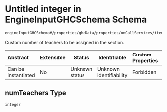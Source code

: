 # Untitled integer in EngineInputGHCSchema Schema

```txt
engineInputGHCSchema#/properties/ghcData/properties/onCallServices/items/properties/teachersEachSection/properties/bySection/items/properties/numTeachers
```

Custom number of teachers to be assigned in the section.


| Abstract            | Extensible | Status         | Identifiable            | Custom Properties | Additional Properties | Access Restrictions | Defined In                                                         |
| :------------------ | ---------- | -------------- | ----------------------- | :---------------- | --------------------- | ------------------- | ------------------------------------------------------------------ |
| Can be instantiated | No         | Unknown status | Unknown identifiability | Forbidden         | Allowed               | none                | [ghc.schema.json\*](../out/ghc.schema.json "open original schema") |

## numTeachers Type

`integer`

